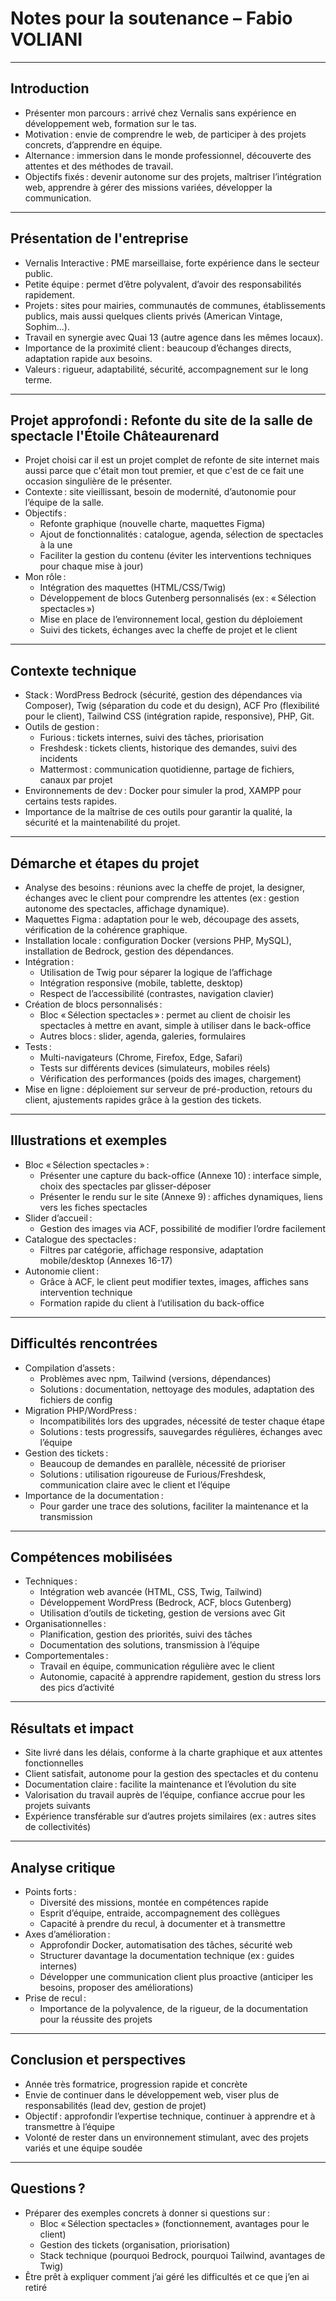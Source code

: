 # Notes pour la soutenance – Fabio VOLIANI

---

## Introduction

- Présenter mon parcours : arrivé chez Vernalis sans expérience en développement web, formation sur le tas.
- Motivation : envie de comprendre le web, de participer à des projets concrets, d’apprendre en équipe.
- Alternance : immersion dans le monde professionnel, découverte des attentes et des méthodes de travail.
- Objectifs fixés : devenir autonome sur des projets, maîtriser l’intégration web, apprendre à gérer des missions variées, développer la communication.

---

## Présentation de l'entreprise

- Vernalis Interactive : PME marseillaise, forte expérience dans le secteur public.
- Petite équipe : permet d’être polyvalent, d’avoir des responsabilités rapidement.
- Projets : sites pour mairies, communautés de communes, établissements publics, mais aussi quelques clients privés (American Vintage, Sophim…).
- Travail en synergie avec Quai 13 (autre agence dans les mêmes locaux).
- Importance de la proximité client : beaucoup d’échanges directs, adaptation rapide aux besoins.
- Valeurs : rigueur, adaptabilité, sécurité, accompagnement sur le long terme.

---

## Projet approfondi : Refonte du site de la salle de spectacle l'Étoile Châteaurenard

- Projet choisi car il est un projet complet de refonte de site internet mais aussi parce que c'était mon tout premier, et que c'est de ce fait une occasion singulière de le présenter.
- Contexte : site vieillissant, besoin de modernité, d’autonomie pour l’équipe de la salle.
- Objectifs :  
  - Refonte graphique (nouvelle charte, maquettes Figma)
  - Ajout de fonctionnalités : catalogue, agenda, sélection de spectacles à la une
  - Faciliter la gestion du contenu (éviter les interventions techniques pour chaque mise à jour)
- Mon rôle :  
  - Intégration des maquettes (HTML/CSS/Twig)
  - Développement de blocs Gutenberg personnalisés (ex : « Sélection spectacles »)
  - Mise en place de l’environnement local, gestion du déploiement
  - Suivi des tickets, échanges avec la cheffe de projet et le client

---

## Contexte technique

- Stack : WordPress Bedrock (sécurité, gestion des dépendances via Composer), Twig (séparation du code et du design), ACF Pro (flexibilité pour le client), Tailwind CSS (intégration rapide, responsive), PHP, Git.
- Outils de gestion :  
  - Furious : tickets internes, suivi des tâches, priorisation
  - Freshdesk : tickets clients, historique des demandes, suivi des incidents
  - Mattermost : communication quotidienne, partage de fichiers, canaux par projet
- Environnements de dev : Docker pour simuler la prod, XAMPP pour certains tests rapides.
- Importance de la maîtrise de ces outils pour garantir la qualité, la sécurité et la maintenabilité du projet.

---

## Démarche et étapes du projet

- Analyse des besoins : réunions avec la cheffe de projet, la designer, échanges avec le client pour comprendre les attentes (ex : gestion autonome des spectacles, affichage dynamique).
- Maquettes Figma : adaptation pour le web, découpage des assets, vérification de la cohérence graphique.
- Installation locale : configuration Docker (versions PHP, MySQL), installation de Bedrock, gestion des dépendances.
- Intégration :  
  - Utilisation de Twig pour séparer la logique de l’affichage
  - Intégration responsive (mobile, tablette, desktop)
  - Respect de l’accessibilité (contrastes, navigation clavier)
- Création de blocs personnalisés :  
  - Bloc « Sélection spectacles » : permet au client de choisir les spectacles à mettre en avant, simple à utiliser dans le back-office
  - Autres blocs : slider, agenda, galeries, formulaires
- Tests :  
  - Multi-navigateurs (Chrome, Firefox, Edge, Safari)
  - Tests sur différents devices (simulateurs, mobiles réels)
  - Vérification des performances (poids des images, chargement)
- Mise en ligne : déploiement sur serveur de pré-production, retours du client, ajustements rapides grâce à la gestion des tickets.

---

## Illustrations et exemples

- Bloc « Sélection spectacles » :  
  - Présenter une capture du back-office (Annexe 10) : interface simple, choix des spectacles par glisser-déposer
  - Présenter le rendu sur le site (Annexe 9) : affiches dynamiques, liens vers les fiches spectacles
- Slider d’accueil :  
  - Gestion des images via ACF, possibilité de modifier l’ordre facilement
- Catalogue des spectacles :  
  - Filtres par catégorie, affichage responsive, adaptation mobile/desktop (Annexes 16-17)
- Autonomie client :  
  - Grâce à ACF, le client peut modifier textes, images, affiches sans intervention technique
  - Formation rapide du client à l’utilisation du back-office

---

## Difficultés rencontrées

- Compilation d’assets :  
  - Problèmes avec npm, Tailwind (versions, dépendances)
  - Solutions : documentation, nettoyage des modules, adaptation des fichiers de config
- Migration PHP/WordPress :  
  - Incompatibilités lors des upgrades, nécessité de tester chaque étape
  - Solutions : tests progressifs, sauvegardes régulières, échanges avec l’équipe
- Gestion des tickets :  
  - Beaucoup de demandes en parallèle, nécessité de prioriser
  - Solutions : utilisation rigoureuse de Furious/Freshdesk, communication claire avec le client et l’équipe
- Importance de la documentation :  
  - Pour garder une trace des solutions, faciliter la maintenance et la transmission

---

## Compétences mobilisées

- Techniques :  
  - Intégration web avancée (HTML, CSS, Twig, Tailwind)
  - Développement WordPress (Bedrock, ACF, blocs Gutenberg)
  - Utilisation d’outils de ticketing, gestion de versions avec Git
- Organisationnelles :  
  - Planification, gestion des priorités, suivi des tâches
  - Documentation des solutions, transmission à l’équipe
- Comportementales :  
  - Travail en équipe, communication régulière avec le client
  - Autonomie, capacité à apprendre rapidement, gestion du stress lors des pics d’activité

---

## Résultats et impact

- Site livré dans les délais, conforme à la charte graphique et aux attentes fonctionnelles
- Client satisfait, autonome pour la gestion des spectacles et du contenu
- Documentation claire : facilite la maintenance et l’évolution du site
- Valorisation du travail auprès de l’équipe, confiance accrue pour les projets suivants
- Expérience transférable sur d’autres projets similaires (ex : autres sites de collectivités)

---

## Analyse critique

- Points forts :  
  - Diversité des missions, montée en compétences rapide
  - Esprit d’équipe, entraide, accompagnement des collègues
  - Capacité à prendre du recul, à documenter et à transmettre
- Axes d’amélioration :  
  - Approfondir Docker, automatisation des tâches, sécurité web
  - Structurer davantage la documentation technique (ex : guides internes)
  - Développer une communication client plus proactive (anticiper les besoins, proposer des améliorations)
- Prise de recul :  
  - Importance de la polyvalence, de la rigueur, de la documentation pour la réussite des projets

---

## Conclusion et perspectives

- Année très formatrice, progression rapide et concrète
- Envie de continuer dans le développement web, viser plus de responsabilités (lead dev, gestion de projet)
- Objectif : approfondir l’expertise technique, continuer à apprendre et à transmettre à l’équipe
- Volonté de rester dans un environnement stimulant, avec des projets variés et une équipe soudée

---

## Questions ?

- Préparer des exemples concrets à donner si questions sur :  
  - Bloc « Sélection spectacles » (fonctionnement, avantages pour le client)
  - Gestion des tickets (organisation, priorisation)
  - Stack technique (pourquoi Bedrock, pourquoi Tailwind, avantages de Twig)
- Être prêt à expliquer comment j’ai géré les difficultés et ce que j’en ai retiré
